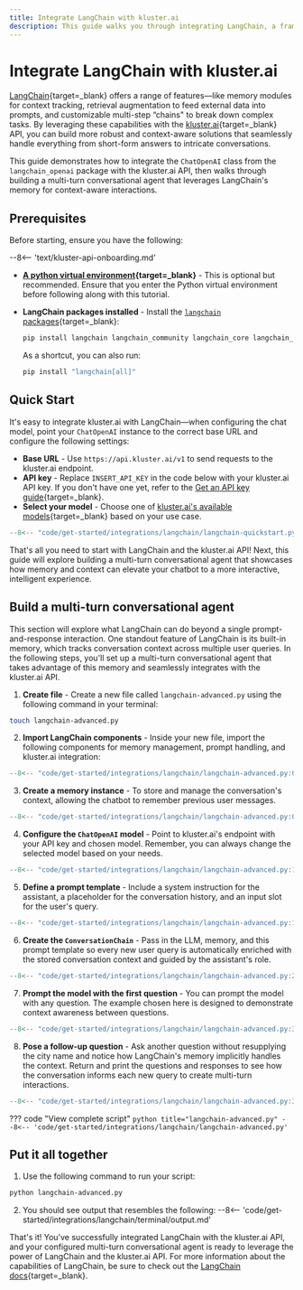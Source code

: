 ```yaml
---
title: Integrate LangChain with kluster.ai
description: This guide walks you through integrating LangChain, a framework designed to simplify the development of LLM-powered applications with the kluster.ai API.
---
```


# Integrate LangChain with kluster.ai

[LangChain](https://www.langchain.com/){target=\_blank} offers a range of features—like memory modules for context tracking, retrieval augmentation to feed external data into prompts, and customizable multi-step “chains" to break down complex tasks. By leveraging these capabilities with the [kluster.ai](https://www.kluster.ai/){target=\_blank} API, you can build more robust and context-aware solutions that seamlessly handle everything from short-form answers to intricate conversations.

This guide demonstrates how to integrate the `ChatOpenAI` class from the `langchain_openai` package with the kluster.ai API, then walks through building a multi-turn conversational agent that leverages LangChain's memory for context-aware interactions.

## Prerequisites

Before starting, ensure you have the following:

--8<-- 'text/kluster-api-onboarding.md'
- **[A python virtual environment](https://packaging.python.org/en/latest/guides/installing-using-pip-and-virtual-environments/){target=\_blank}** - This is optional but recommended. Ensure that you enter the Python virtual environment before following along with this tutorial.
- **LangChain packages installed** - Install the [`langchain` packages](https://github.com/langchain-ai/langchain){target=\_blank}:

    ```bash
    pip install langchain langchain_community langchain_core langchain_openai
    ```

    As a shortcut, you can also run:

    ```bash
    pip install "langchain[all]"
    ```

## Quick Start

It's easy to integrate kluster.ai with LangChain—when configuring the chat model, point your `ChatOpenAI` instance to the correct base URL and configure the following settings:

  - **Base URL** - Use `https://api.kluster.ai/v1` to send requests to the kluster.ai endpoint.
  - **API key** - Replace `INSERT_API_KEY` in the code below with your kluster.ai API key. If you don't have one yet, refer to the [Get an API key guide](/get-started/get-api-key/){target=\_blank}.
  - **Select your model** - Choose one of [kluster.ai's available models](/get-started/models/){target=\_blank} based on your use case.

```python
--8<-- "code/get-started/integrations/langchain/langchain-quickstart.py"
```

That's all you need to start with LangChain and the kluster.ai API! Next, this guide will explore building a multi-turn conversational agent that showcases how memory and context can elevate your chatbot to a more interactive, intelligent experience.

## Build a multi-turn conversational agent

This section will explore what LangChain can do beyond a single prompt-and-response interaction. One standout feature of LangChain is its built-in memory, which tracks conversation context across multiple user queries. In the following steps, you'll set up a multi-turn conversational agent that takes advantage of this memory and seamlessly integrates with the kluster.ai API.

1. **Create file** - Create a new file called `langchain-advanced.py` using the following command in your terminal:
```bash
touch langchain-advanced.py
```

2. **Import LangChain components** - Inside your new file, import the following components for memory management, prompt handling, and kluster.ai integration:
```python
--8<-- "code/get-started/integrations/langchain/langchain-advanced.py:01:06"
```
3. **Create a memory instance** - To store and manage the conversation's context, allowing the chatbot to remember previous user messages.
```python
--8<-- "code/get-started/integrations/langchain/langchain-advanced.py:08:10"
```
4. **Configure the `ChatOpenAI` model** - Point to kluster.ai's endpoint with your API key and chosen model. Remember, you can always change the selected model based on your needs.
```python
--8<-- "code/get-started/integrations/langchain/langchain-advanced.py:12:17"
```
5. **Define a prompt template** - Include a system instruction for the assistant, a placeholder for the conversation history, and an input slot for the user's query.
```python
--8<-- "code/get-started/integrations/langchain/langchain-advanced.py:19:24"
```
6. **Create the `ConversationChain`** - Pass in the LLM, memory, and this prompt template so every new user query is automatically enriched with the stored conversation context and guided by the assistant's role.
```python
--8<-- "code/get-started/integrations/langchain/langchain-advanced.py:26:31"
```
7. **Prompt the model with the first question** - You can prompt the model with any question. The example chosen here is designed to demonstrate context awareness between questions.
```python
--8<-- "code/get-started/integrations/langchain/langchain-advanced.py:33:37"
```
8. **Pose a follow-up question** - Ask another question without resupplying the city name and notice how LangChain's memory implicitly handles the context. Return and print the questions and responses to see how the conversation informs each new query to create multi-turn interactions.
```python
--8<-- "code/get-started/integrations/langchain/langchain-advanced.py:39:43"
```

??? code "View complete script"
    ```python title="langchain-advanced.py"
    --8<-- 'code/get-started/integrations/langchain/langchain-advanced.py'
    ```
    
## Put it all together

1. Use the following command to run your script:
```bash
python langchain-advanced.py
```

2. You should see output that resembles the following:
    --8<-- 'code/get-started/integrations/langchain/terminal/output.md'

That's it! You've successfully integrated LangChain with the kluster.ai API, and your configured multi-turn conversational agent is ready to leverage the power of LangChain and the kluster.ai API. For more information about the capabilities of LangChain, be sure to check out the [LangChain docs](https://python.langchain.com/docs/introduction/){target=\_blank}.